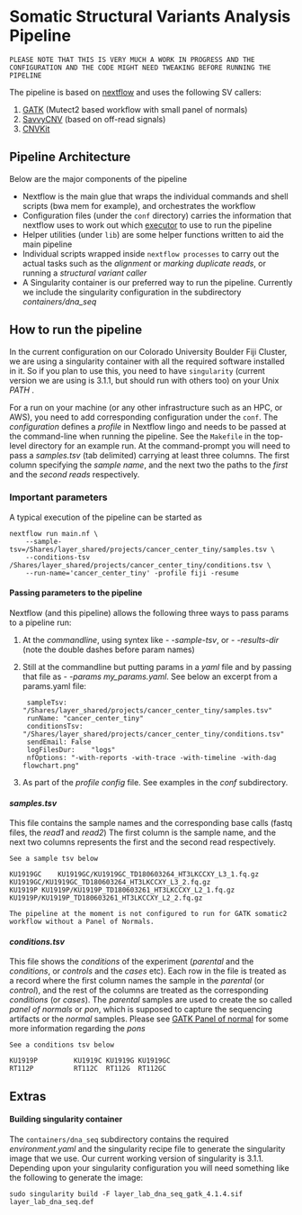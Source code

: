 # Somatic Structural Variants Analysis Pipeline
 `PLEASE NOTE THAT THIS IS VERY MUCH A WORK IN PROGRESS AND THE CONFIGURATION AND THE CODE MIGHT NEED TWEAKING BEFORE RUNNING THE PIPELINE`

The pipeline is based on [nextflow](https://www.nextflow.io) and uses the following SV callers:
1. [GATK](https://gatk.broadinstitute.org/hc/en-us/articles/360035535892-Somatic-copy-number-variant-discovery-CNVs-) (Mutect2 based workflow with small panel of normals)
2. [SavvyCNV](https://github.com/rdemolgen/SavvySuite) (based on off-read signals)
3. [CNVKit](https://cnvkit.readthedocs.io/en/stable/)

## Pipeline Architecture
Below are the major components of the pipeline
- Nextflow is the main glue that wraps the individual commands and shell scripts (bwa mem for example), and orchestrates the workflow
- Configuration files (under the `conf` directory) carries the information that nextflow uses to work out which [executor](https://www.nextflow.io/docs/latest/executor.html) to use to run the pipeline
- Helper utilities (under `lib`) are some helper functions written to aid the main pipeline
- Individual scripts wrapped inside `nextflow processes` to carry out the actual tasks such as the *alignment* or *marking duplicate reads*, or running a *structural variant caller*
- A Singularity container is our preferred way to run the pipeline. Currently we include the singularity configuration in the subdirectory *containers/dna_seq*

## How to run the pipeline
In the current configuration on our Colorado University Boulder Fiji Cluster, we are using a singularity container with all the required software installed in it. So if you plan to use this, you need to have `singularity` (current version we are using is 3.1.1, but should run with others too) on your Unix *PATH* .

For a run on your machine (or any other infrastructure such as an HPC, or AWS), you need to add corresponding configuration under the `conf`. The *configuration* defines a *profile* in Nextflow lingo and needs to be passed at the command-line when running the pipeline. See the `Makefile` in the top-level directory for an example run. At the command-prompt you will need to pass a *samples.tsv* (tab delimited) carrying at least three columns. The first column specifying the *sample name*, and the next two the paths to the *first* and the *second reads* respectively.
### Important parameters
A typical execution of the pipeline can be started as

    nextflow run main.nf \
		--sample-tsv=/Shares/layer_shared/projects/cancer_center_tiny/samples.tsv \
		--conditions-tsv /Shares/layer_shared/projects/cancer_center_tiny/conditions.tsv \
		--run-name='cancer_center_tiny' -profile fiji -resume

#### Passing parameters to the pipeline
Nextflow (and this pipeline) allows the following three ways to pass params to a pipeline run:
1. At the *commandline*, using syntex like *- -sample-tsv*, or *- -results-dir* (note the double dashes before param names)
2. Still at the commandline but putting params in a *yaml* file and by passing that file as *- -params my_params.yaml*. See below  an excerpt from a params.yaml file:

        sampleTsv: "/Shares/layer_shared/projects/cancer_center_tiny/samples.tsv"
        runName: "cancer_center_tiny"
        conditionsTsv: "/Shares/layer_shared/projects/cancer_center_tiny/conditions.tsv"
        sendEmail: False
        logFilesDur:    "logs"
        nfOptions: "-with-reports -with-trace -with-timeline -with-dag flowchart.png"
3. As part of the *profile config* file. See examples in the *conf* subdirectory.

#### *samples.tsv*
This file contains the sample names and the corresponding base calls (fastq files, the *read1* and *read2*)
The first column is the sample name, and the next two columns represents the first and the second read respectively. 

`See a sample tsv below`

    KU1919GC	KU1919GC/KU1919GC_TD180603264_HT3LKCCXY_L3_1.fq.gz	KU1919GC/KU1919GC_TD180603264_HT3LKCCXY_L3_2.fq.gz
    KU1919P	KU1919P/KU1919P_TD180603261_HT3LKCCXY_L2_1.fq.gz	KU1919P/KU1919P_TD180603261_HT3LKCCXY_L2_2.fq.gz
`The pipeline at the moment is not configured to run for GATK somatic2 workflow without a Panel of Normals.`

#### *conditions.tsv*
This file shows the *conditions* of the experiment (*parental* and the *conditions*, or *controls* and the *cases* etc). Each row in the file is treated as a record where the first column names the sample in the *parental* (or *control*), and the rest of the columns are treated as the corresponding *conditions* (or *cases*). The *parental* samples are used to create the so called *panel of normals* or *pon*, which is supposed to capture the sequencing artifacts or the *normal* samples. Please see [GATK Panel of normal](https://gatk.broadinstitute.org/hc/en-us/articles/360035890631-Panel-of-Normals-PON-) for some more information regarding the *pons*

`See a conditions tsv below`

    KU1919P         KU1919C KU1919G KU1919GC
    RT112P          RT112C  RT112G  RT112GC

## Extras
#### Building singularity container
The `containers/dna_seq` subdirectory contains the required *environment.yaml* and the singularity recipe file to generate the singularity image that we use. Our current working version of singularity is 3.1.1. Depending upon your singularity configuration you will need something like the following to generate the image:

    sudo singularity build -F layer_lab_dna_seq_gatk_4.1.4.sif layer_lab_dna_seq.def

